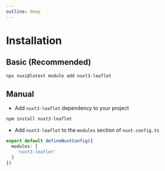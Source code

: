 ```yaml
---
outline: deep
---
```


# Installation

## Basic (Recommended)

```bash
npx nuxi@latest module add nuxt3-leaflet
```

## Manual

- Add `nuxt3-leaflet` dependency to your project

```bash
npm install nuxt3-leaflet
```

- Add `nuxt3-leaflet` to the `modules` section of `nuxt.config.ts`

```ts
export default defineNuxtConfig({
  modules: [
    'nuxt3-leaflet'
  ]
})
```
